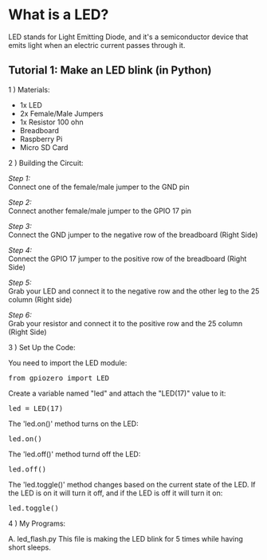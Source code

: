 # What is a LED?
LED stands for Light Emitting Diode, and it's a semiconductor device that emits light when
an electric current passes through it.

## Tutorial 1: Make an LED blink (in Python)
1 ) Materials:
   
- 1x LED
- 2x Female/Male Jumpers
- 1x Resistor 100 ohn
- Breadboard
- Raspberry Pi
- Micro SD Card
  
2 ) Building the Circuit:

_Step 1:_ <br>
Connect one of the female/male jumper to the GND pin
 
_Step 2:_ <br>
Connect another female/male jumper to the GPIO 17 pin

_Step 3:_ <br>
Connect the GND jumper to the negative row of the breadboard (Right Side)

_Step 4:_ <br>
Connect the GPIO 17 jumper to the positive row of the breadboard (Right Side)

_Step 5:_ <br>
Grab your LED and connect it to the negative row and the other leg to the 25 column (Right side)

_Step 6:_ <br>
Grab your resistor and connect it to the positive row and the 25 column (Right Side)

3 ) Set Up the Code:

You need to import the LED module:
<pre>
from gpiozero import LED
</pre>

Create a variable named "led" and attach the "LED(17)" value to it:
<pre>
led = LED(17)
</pre>

The 'led.on()' method turns on the LED:
<pre>
led.on()
</pre>
   
The 'led.off()' method turnd off the LED:
<pre>
led.off()
</pre>

The 'led.toggle()' method changes based on the current state of the LED. If the LED is on it will turn it off, and if the LED is off it will turn it on:
<pre>
led.toggle()
</pre>

4 ) My Programs:

A. led_flash.py
This file is making the LED blink for 5 times while having short sleeps.
